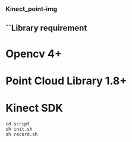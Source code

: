 ### Kinect_point-img
## ``Library requirement

# Opencv 4+

# Point Cloud Library 1.8+

# Kinect SDK

```
cd script
sh init.sh
sh record.sh
```
